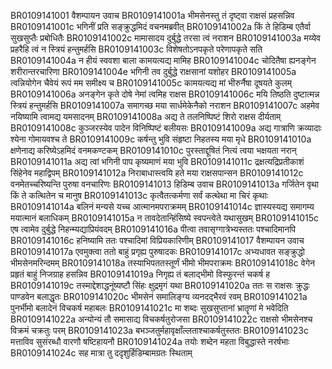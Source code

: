 BR0109141001	वैशम्पायन उवाच
BR0109141001a	भीमसेनस्तु तं दृष्ट्वा राक्षसं प्रहसन्निव
BR0109141001c	भगिनीं प्रति सङ्क्रुद्धमिदं वचनमब्रवीत्
BR0109141002a	किं ते हिडिम्ब एतैर्वा सुखसुप्तैः प्रबोधितैः
BR0109141002c	मामासादय दुर्बुद्धे तरसा त्वं नराशन
BR0109141003a	मय्येव प्रहरैहि त्वं न स्त्रियं हन्तुमर्हसि
BR0109141003c	विशेषतोऽनपकृते परेणापकृते सति
BR0109141004a	न हीयं स्ववशा बाला कामयत्यद्य मामिह
BR0109141004c	चोदितैषा ह्यनङ्गेन शरीरान्तरचारिणा
BR0109141004e	भगिनी तव दुर्बुद्धे राक्षसानां यशोहर
BR0109141005a	त्वन्नियोगेन चैवेयं रूपं मम समीक्ष्य च
BR0109141005c	कामयत्यद्य मां भीरुर्नैषा दूषयते कुलम्
BR0109141006a	अनङ्गेन कृते दोषे नेमां त्वमिह राक्षस
BR0109141006c	मयि तिष्ठति दुष्टात्मन्न स्त्रियं हन्तुमर्हसि
BR0109141007a	समागच्छ मया सार्धमेकेनैको नराशन
BR0109141007c	अहमेव नयिष्यामि त्वामद्य यमसादनम्
BR0109141008a	अद्य ते तलनिष्पिष्टं शिरो राक्षस दीर्यताम्
BR0109141008c	कुञ्जरस्येव पादेन विनिष्पिष्टं बलीयसः
BR0109141009a	अद्य गात्राणि क्रव्यादाः श्येना गोमायवश्च ते
BR0109141009c	कर्षन्तु भुवि संहृष्टा निहतस्य मया मृधे
BR0109141010a	क्षणेनाद्य करिष्येऽहमिदं वनमकण्टकम्
BR0109141010c	पुरस्ताद्दूषितं नित्यं त्वया भक्षयता नरान्
BR0109141011a	अद्य त्वां भगिनी पाप कृष्यमाणं मया भुवि
BR0109141011c	द्रक्षत्यद्रिप्रतीकाशं सिंहेनेव महाद्विपम्
BR0109141012a	निराबाधास्त्वयि हते मया राक्षसपान्सन
BR0109141012c	वनमेतच्चरिष्यन्ति पुरुषा वनचारिणः
BR0109141013	हिडिम्ब उवाच
BR0109141013a	गर्जितेन वृथा किं ते कत्थितेन च मानुष
BR0109141013c	कृत्वैतत्कर्मणा सर्वं कत्थेथा मा चिरं कृथाः
BR0109141014a	बलिनं मन्यसे यच्च आत्मानमपराक्रमम्
BR0109141014c	ज्ञास्यस्यद्य समागम्य मयात्मानं बलाधिकम्
BR0109141015a	न तावदेतान्हिंसिष्ये स्वपन्त्वेते यथासुखम्
BR0109141015c	एष त्वामेव दुर्बुद्धे निहन्म्यद्याप्रियंवदम्
BR0109141016a	पीत्वा तवासृग्गात्रेभ्यस्ततः पश्चादिमानपि
BR0109141016c	हनिष्यामि ततः पश्चादिमां विप्रियकारिणीम्
BR0109141017	वैशम्पायन उवाच
BR0109141017a	एवमुक्त्वा ततो बाहुं प्रगृह्य पुरुषादकः
BR0109141017c	अभ्यधावत सङ्क्रुद्धो भीमसेनमरिन्दमम्
BR0109141018a	तस्याभिपततस्तूर्णं भीमो भीमपराक्रमः
BR0109141018c	वेगेन प्रहृतं बाहुं निजग्राह हसन्निव
BR0109141019a	निगृह्य तं बलाद्भीमो विस्फुरन्तं चकर्ष ह
BR0109141019c	तस्माद्देशाद्धनूंष्यष्टौ सिंहः क्षुद्रमृगं यथा
BR0109141020a	ततः स राक्षसः क्रुद्धः पाण्डवेन बलाद्धृतः
BR0109141020c	भीमसेनं समालिङ्ग्य व्यनदद्भैरवं रवम्
BR0109141021a	पुनर्भीमो बलादेनं विचकर्ष महाबलः
BR0109141021c	मा शब्दः सुखसुप्तानां भ्रातॄणां मे भवेदिति
BR0109141022a	अन्योन्यं तौ समासाद्य विचकर्षतुरोजसा
BR0109141022c	राक्षसो भीमसेनश्च विक्रमं चक्रतुः परम्
BR0109141023a	बभञ्जतुर्महावृक्षाँल्लताश्चाकर्षतुस्ततः
BR0109141023c	मत्ताविव सुसंरब्धौ वारणौ षष्टिहायनौ
BR0109141024a	तयोः शब्देन महता विबुद्धास्ते नरर्षभाः
BR0109141024c	सह मात्रा तु ददृशुर्हिडिम्बामग्रतः स्थिताम्
